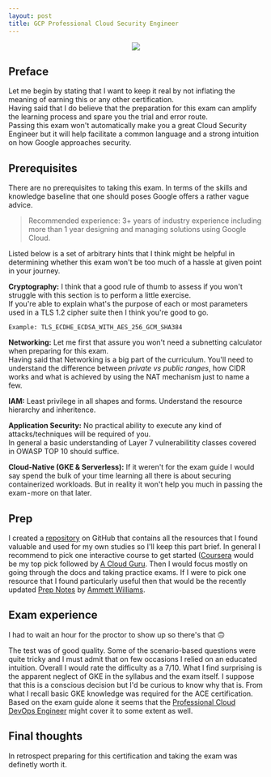```yaml
---
layout: post
title: GCP Professional Cloud Security Engineer
---
```


<p align="center">
  <img src="https://api.accredible.com/v1/frontend/credential_website_embed_image/badge/45196551" />
</p>


## **Preface**
Let me begin by stating that I want to keep it real by not inflating the meaning of earning this or any other certification.\
Having said that I do believe that the preparation for this exam can amplify the learning process and spare you the trial and error route.\
Passing this exam won't automatically make you a great Cloud Security Engineer but it will help facilitate a common language and a strong intuition on how Google approaches security.
## **Prerequisites**
There are no prerequisites to taking this exam. In terms of the skills and knowledge baseline that one should poses Google offers a rather vague advice. 
> Recommended experience: 3+ years of industry experience including more than 1 year designing and managing solutions using Google Cloud.

Listed below is a set of arbitrary hints that I think might be helpful in determining whether this exam won't be too much of a hassle at given point in your journey.

**Cryptography:** I think that a good rule of thumb to assess if you won't struggle with this section is to perform a little exercise. \
If you're able to explain what's the purpose of each or most parameters used in a TLS 1.2 cipher suite then I think you're good to go.

`Example: TLS_ECDHE_ECDSA_WITH_AES_256_GCM_SHA384`

**Networking:** Let me first that assure you won't need a subnetting calculator when preparing for this exam. \
 Having said that Networking is a big part of the curriculum. You'll need to understand the difference between *private vs public ranges*, how CIDR works and what is achieved by using the NAT mechanism just to name a few.

**IAM:** Least privilege in all shapes and forms. Understand the resource hierarchy and inheritence.

**Application Security:** No practical ability to execute any kind of attacks/techniques will be required of you. \
 In general a basic understanding of Layer 7 vulnerabilitity classes covered in OWASP TOP 10 should suffice.

**Cloud-Native (GKE & Serverless):** If it weren't for the exam guide I would say spend the bulk of your time learning all there is about securing containerized workloads. But in reality it won't help you much in passing the exam - more on that later.

## **Prep**
I created a [repository](https://github.com/jdomeracki/GCP-PCSE) on GitHub that contains all the resources that I found valuable and used for my own studies so I'll keep this part brief.
In general I recommend to pick one interactive course to get started ([Coursera](https://www.coursera.org/professional-certificates/google-cloud-security) would be my top pick followed by [A Cloud Guru](https://acloudguru.com/course/google-cloud-certified-professional-clou%5Cd-security-engineer). Then I would focus mostly on going through the docs and taking practice exams.
If I were to pick one resource that I found particularly useful then that would be the recently updated [Prep Notes](https://www.linkedin.com/pulse/google-cloud-professional-security-exam-prep-sheet-ammett-williams/?published=t) by [Ammett Williams](https://twitter.com/ammettw).
## **Exam experience**
I had to wait an hour for the proctor to show up so there's that 🙃

The test was of good quality. Some of the scenario-based questions were quite tricky and I must admit that on few occasions I relied on an educated intuition. Overall I would rate the difficulty as a 7/10.
What I find surprising is the apparent neglect of GKE in the syllabus and the exam itself. I suppose that this is a conscious decision but I'd be curious to know why that is. From what I recall basic GKE knowledge was required for the ACE certification. Based on the exam guide alone it seems that the [Professional Cloud DevOps Engineer](https://cloud.google.com/certification/guides/cloud-devops-engineer) might cover it to some extent as well.
## **Final thoughts**
In retrospect preparing for this certification and taking the exam was definetly worth it.